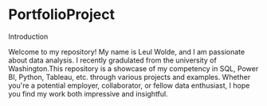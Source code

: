 # PortfolioProject

Introduction

Welcome to my repository! My name is Leul Wolde, and I am passionate about data analysis. I recently gradulated from the university of Washington.This repository is a showcase of my competency in SQL, Power BI, Python, Tableau, etc. through various projects and examples. Whether you're a potential employer, collaborator, or fellow data enthusiast, I hope you find my work both impressive and insightful.
